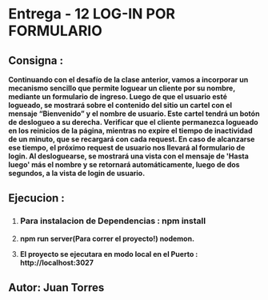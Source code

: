# Entrega - 12  **LOG-IN POR FORMULARIO**

## Consigna : 

**Continuando con el desafío de la clase anterior, vamos a incorporar un mecanismo sencillo que permite loguear un cliente por su nombre, mediante un formulario de ingreso.
Luego de que el usuario esté logueado, se mostrará sobre el contenido del sitio un cartel con el mensaje “Bienvenido” y el nombre de usuario. Este cartel tendrá un botón de deslogueo a su derecha.
Verificar que el cliente permanezca logueado en los reinicios de la página, mientras no expire el tiempo de inactividad de un minuto, que se recargará con cada request. En caso de alcanzarse ese tiempo, el próximo request de usuario nos llevará al formulario de login.
Al desloguearse, se mostrará una vista con el mensaje de 'Hasta luego' más el nombre y se retornará automáticamente, luego de dos segundos, a la vista de login de usuario.**


## Ejecucion :

1. ### Para instalacion de Dependencias : **npm install**  

1. **npm run server(Para correr el proyecto!) nodemon.** 


1. **El proyecto se ejecutara en modo local en el Puerto : http://localhost:3027**
 


## Autor: **Juan Torres**